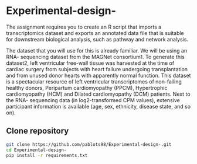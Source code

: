 # Experimental-design-
The assignment requires you to create an R script that imports a transcriptomics dataset
and exports an annotated data file that is suitable for downstream biological analysis, such
as pathway and network analysis.


The dataset that you will use for this is already familiar. We will be using an RNA-
sequencing dataset from the MAGNet consortium1. To generate this dataset2, left
ventricular free-wall tissue was harvested at the time of cardiac surgery from subjects with
heart failure undergoing transplantation and from unused donor hearts with apparently
normal function. This dataset is a spectacular resource of left ventricular transcriptomes of
non-failing healthy donors, Peripartum cardiomyopathy (PPCM), Hypertrophic
cardiomyopathy (HCM) and Dilated cardiomyopathy (DCM) patients. Next to the RNA-
sequencing data (in log2-transformed CPM values), extensive participant information is
available (age, sex, ethnicity, disease state, and so on).
## Clone repository 
```bash
git clone https://github.com/pablots98/Experimental-design-.git
cd Experimental-design-
pip install -r requirements.txt
```
